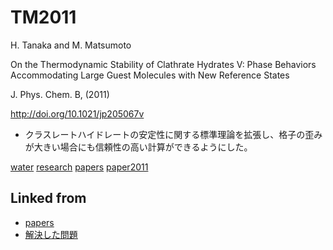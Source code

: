 # TM2011

H. Tanaka and M. Matsumoto

On the Thermodynamic Stability of Clathrate Hydrates V: Phase Behaviors Accommodating Large Guest Molecules with New Reference States

J. Phys. Chem. B, (2011)

http://doi.org/10.1021/jp205067v


* クラスレートハイドレートの安定性に関する標準理論を拡張し、格子の歪みが大きい場合にも信頼性の高い計算ができるようにした。

[](https://gyazo.com/dd7a49b905d250349617f312d90a308c)



[water](water.md) [research](research.md) [papers](papers.md) [paper2011](paper2011.md)



## Linked from

* [papers](papers.md)
* [解決した問題](解決した問題.md)
